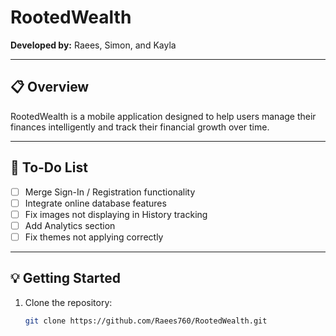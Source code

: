 # RootedWealth

**Developed by:** Raees, Simon, and Kayla  

---

## 📋 Overview
RootedWealth is a mobile application designed to help users manage their finances intelligently and track their financial growth over time.

---

## 🚧 To-Do List
- [ ] Merge Sign-In / Registration functionality  
- [ ] Integrate online database features  
- [ ] Fix images not displaying in History tracking
- [ ] Add Analytics section  
- [ ] Fix themes not applying correctly  

---

## 💡 Getting Started
1. Clone the repository:
   ```bash
   git clone https://github.com/Raees760/RootedWealth.git
